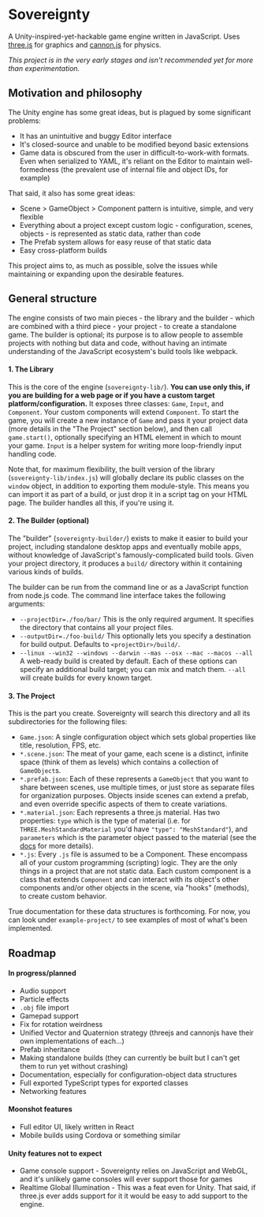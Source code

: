 
# Sovereignty
A Unity-inspired-yet-hackable game engine written in JavaScript. Uses [three.js](https://github.com/mrdoob/three.js/) for graphics and [cannon.js](https://github.com/schteppe/cannon.js) for physics.

*This project is in the very early stages and isn't recommended yet for more than experimentation.*

## Motivation and philosophy
The Unity engine has some great ideas, but is plagued by some significant problems:
- It has an unintuitive and buggy Editor interface
- It's closed-source and unable to be modified beyond basic extensions
- Game data is obscured from the user in difficult-to-work-with formats. Even when serialized to YAML, it's reliant on the Editor to maintain well-formedness (the prevalent use of internal file and object IDs, for example)

That said, it also has some great ideas:
- Scene > GameObject > Component pattern is intuitive, simple, and very flexible
- Everything about a project except custom logic - configuration, scenes, objects - is represented as static data, rather than code
- The Prefab system allows for easy reuse of that static data
- Easy cross-platform builds

This project aims to, as much as possible, solve the issues while maintaining or expanding upon the desirable features.

## General structure
The engine consists of two main pieces - the library and the builder - which are combined with a third piece - your project - to create a standalone game. The builder is optional; its purpose is to allow people to assemble projects with nothing but data and code, without having an intimate understanding of the JavaScript ecosystem's build tools like webpack.

#### 1. The Library
This is the core of the engine (`sovereignty-lib/`). **You can use only this, if you are building for a web page or if you have a custom target platform/configuration.** It exposes three classes: `Game`, `Input`, and `Component`. Your custom components will extend `Component`. To start the game, you will create a new instance of `Game` and pass it your project data (more details in the "The Project" section below), and then call `game.start()`, optionally specifying an HTML element in which to mount your game. `Input` is a helper system for writing more loop-friendly input handling code.

Note that, for maximum flexibility, the built version of the library (`sovereignty-lib/index.js`) will globally declare its public classes on the `window` object, in addition to exporting them module-style. This means you can import it as part of a build, or just drop it in a script tag on your HTML page. The builder handles all this, if you're using it.

#### 2. The Builder (optional)
The "builder" (`sovereignty-builder/`) exists to make it easier to build your project, including standalone desktop apps and eventually mobile apps, without knowledge of JavaScript's famously-complicated build tools. Given your project directory, it produces a `build/` directory within it containing various kinds of builds.

The builder can be run from the command line or as a JavaScript function from node.js code. The command line interface takes the following arguments:

- `--projectDir=./foo/bar/` This is the only required argument. It specifies the directory that contains all your project files.
- `--outputDir=./foo-build/` This optionally lets you specify a destination for build output. Defaults to `<projectDir>/build/`.
- `--linux --win32 --windows --darwin --mas --osx --mac --macos --all` A web-ready build is created by default. Each of these options can specify an additional build target; you can mix and match them. `--all` will create builds for every known target.

#### 3. The Project
This is the part you create. Sovereignty will search this directory and all its subdirectories for the following files:

- `Game.json`: A single configuration object which sets global properties like title, resolution, FPS, etc.
- `*.scene.json`: The meat of your game, each scene is a distinct, infinite space (think of them as levels) which contains a collection of `GameObject`s.
- `*.prefab.json`: Each of these represents a `GameObject` that you want to share between scenes, use multiple times, or just store as separate files for organization purposes. Objects inside scenes can extend a prefab, and even override specific aspects of them to create variations.
- `*.material.json`: Each represents a three.js material. Has two properties: `type` which is the type of material (i.e. for `THREE.MeshStandardMaterial` you'd have `"type": "MeshStandard"`), and `parameters` which is the parameter object passed to the material (see the [docs](https://threejs.org/docs/#api/materials/Material) for more details).
- `*.js`: Every `.js` file is assumed to be a Component. These encompass all of your custom programming (scripting) logic. They are the only things in a project that are not static data. Each custom component is a class that extends `Component` and can interact with its object's other components and/or other objects in the scene, via "hooks" (methods), to create custom behavior.

True documentation for these data structures is forthcoming. For now, you can look under `example-project/` to see examples of most of what's been implemented.

## Roadmap
#### In progress/planned
- Audio support
- Particle effects
- `.obj` file import
- Gamepad support
- Fix for rotation weirdness
- Unified Vector and Quaternion strategy (threejs and cannonjs have their own implementations of each...)
- Prefab inheritance
- Making standalone builds (they can currently be built but I can't get them to run yet without crashing)
- Documentation, especially for configuration-object data structures
- Full exported TypeScript types for exported classes
- Networking features

#### Moonshot features
- Full editor UI, likely written in React
- Mobile builds using Cordova or something similar

#### Unity features not to expect
- Game console support - Sovereignty relies on JavaScript and WebGL, and it's unlikely game consoles will ever support those for games
- Realtime Global Illumination - This was a feat even for Unity. That said, if three.js ever adds support for it it would be easy to add support to the engine.
